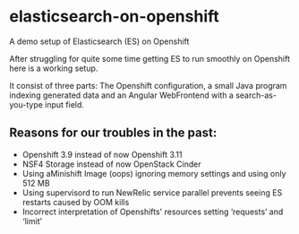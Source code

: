 # elasticsearch-on-openshift
A demo setup of Elasticsearch (ES) on Openshift 

After struggling for quite some time getting ES to run smoothly on Openshift here is a working setup.

It consist of three parts: The Openshift configuration, a small Java program indexing generated data and an Angular WebFrontend with a search-as-you-type input field. 

## Reasons for our troubles in the past:

* Openshift 3.9 instead of now Openshift 3.11
* NSF4 Storage instead of now OpenStack Cinder
* Using  aMinishift Image (oops) ignoring memory settings and using only 512 MB 
* Using supervisord to run NewRelic service parallel prevents seeing ES restarts caused by OOM kills
* Incorrect interpretation of Openshifts' resources setting ‘requests’ and ‘limit’
